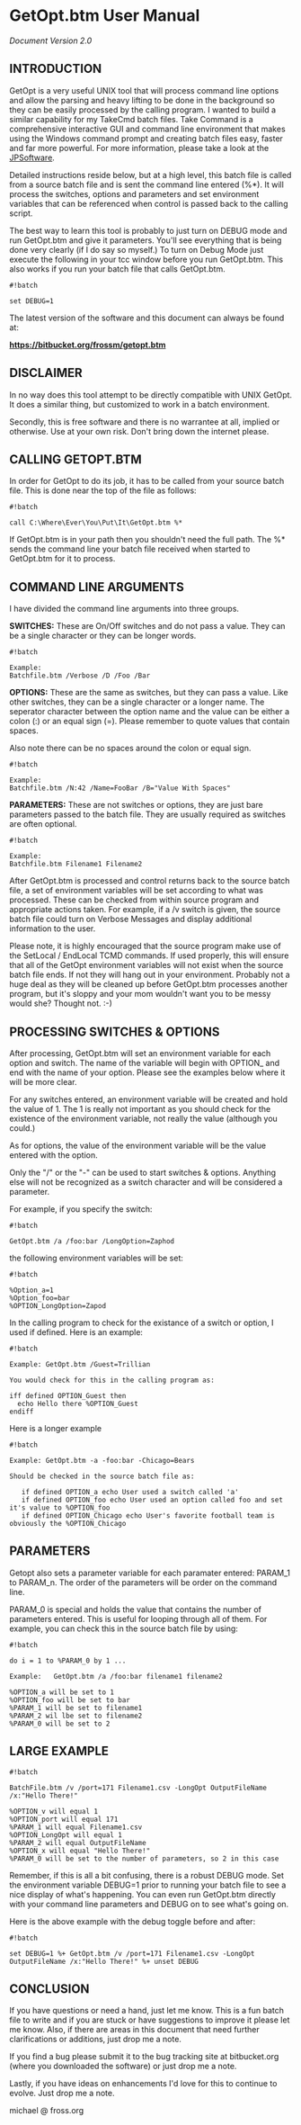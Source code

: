 # GetOpt.btm User Manual #
*Document Version 2.0*


## INTRODUCTION  ##
GetOpt is a very useful UNIX tool that will process command line options and allow the parsing and heavy lifting to be done in the background so they can be easily processed by the calling program.  I wanted to build a similar capability for my TakeCmd batch files.  Take Command is a comprehensive interactive GUI and command line environment that makes using the Windows command prompt and creating batch files easy, faster and far more powerful.  For more information, please take a look at the [JPSoftware](http://jpsoft.com).

Detailed instructions reside below, but at a high level, this batch file is called from a source batch file and is sent the command line entered (%*).  It will process the switches, options and parameters and set environment variables that can be referenced when control is passed back to the calling script.

The best way to learn this tool is probably to just turn on DEBUG mode and run GetOpt.btm and give it parameters.  You'll see everything that is being done very clearly (if I do say so myself.)  To turn on Debug Mode just execute the following in your tcc window before you run GetOpt.btm.  This also works if you run your batch file that calls GetOpt.btm.


```
#!batch

set DEBUG=1 
```

The latest version of the software and this document can always be found at:  

**https://bitbucket.org/frossm/getopt.btm**


## DISCLAIMER ##
In no way does this tool attempt to be directly compatible with UNIX GetOpt.  It does a similar thing, but customized to work in a batch environment.

Secondly, this is free software and there is no warrantee at all, implied or otherwise.  Use at your own risk.  Don't bring down the internet please.


## CALLING GETOPT.BTM ##
In order for GetOpt to do its job, it has to be called from your source batch file.  This is done near the top of the file as follows:

```
#!batch

call C:\Where\Ever\You\Put\It\GetOpt.btm %*
```

If GetOpt.btm is in your path then you shouldn't need the full path.  The %* sends the command line your batch file received when started to GetOpt.btm for it to process.


## COMMAND LINE ARGUMENTS ##
I have divided the command line arguments into three groups.

   **SWITCHES:** These are On/Off switches and do not pass a value.  They can be a single character or they can be longer words.


```
#!batch

Example:
Batchfile.btm /Verbose /D /Foo /Bar
```

   **OPTIONS:** These are the same as switches, but they can pass a value.  Like other switches, they can be a single character or a longer name.  The seperator character between the option name and the value can be either a colon (:) or an equal sign (=).  Please remember to quote values that contain spaces.

Also note there can be no spaces around the colon or equal sign.
	

```
#!batch

Example:
Batchfile.btm /N:42 /Name=FooBar /B="Value With Spaces"
```

   **PARAMETERS:** These are not switches or options, they are just bare parameters passed to the batch file.  They are usually required as switches are often optional.


```
#!batch

Example:
Batchfile.btm Filename1 Filename2
```

After GetOpt.btm is processed and control returns back to the source batch file, a set of environment variables will be set according to what was processed.  These can be checked from within source program and appropriate actions taken.  For example, if a /v switch is given, the source batch file could turn on Verbose Messages and display additional information to the user.

Please note, it is highly encouraged that the source program make use of the SetLocal / EndLocal TCMD commands.  If used properly, this will ensure that all of the GetOpt environment variables will not exist when the source batch file ends.  If not they will hang out in your environment.  Probably not a huge deal as they will be cleaned up before GetOpt.btm processes another program, but it's sloppy and your mom wouldn't want you to be messy would she?  Thought not. :-)


## PROCESSING SWITCHES & OPTIONS ##
After processing, GetOpt.btm will set an environment variable for each option and switch.  The name of the variable will begin with OPTION_ and end with the name of your option.    Please see the examples below where it will be more clear.

For any switches entered, an environment variable will be created and hold the value of 1.  The 1 is really not important as you should check for the existence of the environment variable, not really the value (although you could.)

As for options, the value of the environment variable will be the value entered with the option.

Only the "/" or the "-" can be used to start switches & options.  Anything else will not be recognized as a switch character and will be considered a parameter.

For example, if you specify the switch:

```
#!batch

GetOpt.btm /a /foo:bar /LongOption=Zaphod
```

the following environment variables will be set:


```
#!batch

%Option_a=1
%Option_foo=bar
%OPTION_LongOption=Zapod

```
In the calling program to check for the existance of a switch or option, I used if defined.  Here is an example:

```
#!batch

Example: GetOpt.btm /Guest=Trillian

You would check for this in the calling program as:

iff defined OPTION_Guest then
  echo Hello there %OPTION_Guest
endiff

```
Here is a longer example
```
#!batch

Example: GetOpt.btm -a -foo:bar -Chicago=Bears

Should be checked in the source batch file as:

   if defined OPTION_a echo User used a switch called 'a'
   if defined OPTION_foo echo User used an option called foo and set it's value to %OPTION_foo
   if defined OPTION_Chicago echo User's favorite football team is obviously the %OPTION_Chicago

```


## PARAMETERS ##
Getopt also sets a parameter variable for each paramater entered: PARAM_1 to PARAM_n.  The order of the parameters will be order on the command line.

PARAM_0 is special and holds the value that contains the number of parameters entered.  This is useful for looping through all of them.  For example, you can check this in the source batch file by using:

```
#!batch

do i = 1 to %PARAM_0 by 1 ...

Example:   GetOpt.btm /a /foo:bar filename1 filename2

%OPTION_a will be set to 1
%OPTION_foo will be set to bar
%PARAM_1 will be set to filename1
%PARAM_2 wil lbe set to filename2
%PARAM_0 will be set to 2
```

## LARGE EXAMPLE ##

```
#!batch

BatchFile.btm /v /port=171 Filename1.csv -LongOpt OutputFileName /x:"Hello There!"
      
%OPTION_v will equal 1
%OPTION_port will equal 171
%PARAM_1 will equal Filename1.csv
%OPTION_LongOpt will equal 1
%PARAM_2 will equal OutputFileName
%OPTION_x will equal "Hello There!"
%PARAM_0 will be set to the number of parameters, so 2 in this case

```

	  
Remember, if this is all a bit confusing, there is a robust DEBUG mode.  Set the environment variable DEBUG=1 prior to running your batch file to see a nice display of what's happening.  You can even run GetOpt.btm directly with your command line parameters and DEBUG on to see what's going on.  

Here is the above example with the debug toggle before and after:


```
#!batch

set DEBUG=1 %+ GetOpt.btm /v /port=171 Filename1.csv -LongOpt OutputFileName /x:"Hello There!" %+ unset DEBUG

```

## CONCLUSION ##
If you have questions or need a hand, just let me know.  This is a fun batch file to write and if you are stuck or have suggestions to improve it please let me know.  Also, if there are areas in this document that need further clarifications or additions, just drop me a note.

If you find a bug please submit it to the bug tracking site at bitbucket.org (where you downloaded the software) or just drop me a note.

Lastly, if you have ideas on enhancements I'd love for this to continue to evolve.  Just drop me a note.

michael @ fross.org
